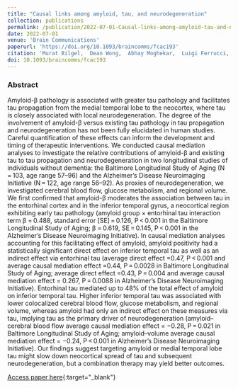 ```yaml
---
title: "Causal links among amyloid, tau, and neurodegeneration"
collection: publications
permalink: /publication/2022-07-01-Causal-links-among-amyloid-tau-and-neurodegeneration
date: 2022-07-01
venue: 'Brain Communications'
paperurl: 'https://doi.org/10.1093/braincomms/fcac193'
citation: 'Murat Bilgel,  Dean Wong,  Abhay Moghekar,  Luigi Ferrucci,  Susan Resnick,  Alzheimer’s Disease Neuroimaging Initiative, &quot;Causal links among amyloid, tau, and neurodegeneration.&quot; Brain Communications, 2022.'
doi: 10.1093/braincomms/fcac193
---
```


### Abstract

Amyloid-β pathology is associated with greater tau pathology and facilitates tau propagation from the medial temporal lobe to the neocortex, where tau is closely associated with local neurodegeneration. The degree of the involvement of amyloid-β versus existing tau pathology in tau propagation and neurodegeneration has not been fully elucidated in human studies. Careful quantification of these effects can inform the development and timing of therapeutic interventions. We conducted causal mediation analyses to investigate the relative contributions of amyloid-β and existing tau to tau propagation and neurodegeneration in two longitudinal studies of individuals without dementia: the Baltimore Longitudinal Study of Aging (N = 103, age range 57–96) and the Alzheimer’s Disease Neuroimaging Initiative (N = 122, age range 56–92). As proxies of neurodegeneration, we investigated cerebral blood flow, glucose metabolism, and regional volume. We first confirmed that amyloid-β moderates the association between tau in the entorhinal cortex and in the inferior temporal gyrus, a neocortical region exhibiting early tau pathology (amyloid group × entorhinal tau interaction term β = 0.488, standard error \[SE\] = 0.126, P < 0.001 in the Baltimore Longitudinal Study of Aging; β = 0.619, SE = 0.145, P < 0.001 in the Alzheimer’s Disease Neuroimaging Initiative). In causal mediation analyses accounting for this facilitating effect of amyloid, amyloid positivity had a statistically significant direct effect on inferior temporal tau as well as an indirect effect via entorhinal tau (average direct effect =0.47, P < 0.001 and average causal mediation effect =0.44, P = 0.0028 in Baltimore Longitudinal Study of Aging; average direct effect =0.43, P = 0.004 and average causal mediation effect = 0.267, P = 0.0088 in Alzheimer’s Disease Neuroimaging Initiative). Entorhinal tau mediated up to 48% of the total effect of amyloid on inferior temporal tau. Higher inferior temporal tau was associated with lower colocalized cerebral blood flow, glucose metabolism, and regional volume, whereas amyloid had only an indirect effect on these measures via tau, implying tau as the primary driver of neurodegeneration (amyloid–cerebral blood flow average causal mediation effect = −0.28, P = 0.021 in Baltimore Longitudinal Study of Aging; amyloid–volume average causal mediation effect = −0.24, P < 0.001 in Alzheimer’s Disease Neuroimaging Initiative). Our findings suggest targeting amyloid or medial temporal lobe tau might slow down neocortical spread of tau and subsequent neurodegeneration, but a combination therapy may yield better outcomes.

[Access paper here](https://doi.org/10.1093/braincomms/fcac193){:target="_blank"}

